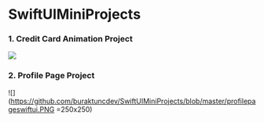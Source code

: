 # SwiftUIMiniProjects

### 1. Credit Card Animation Project
![](https://media.giphy.com/media/VCsedGTyJvE5UmBCwB/giphy.gif)

### 2. Profile Page Project
![](https://github.com/buraktuncdev/SwiftUIMiniProjects/blob/master/profilepageswiftui.PNG =250x250)
